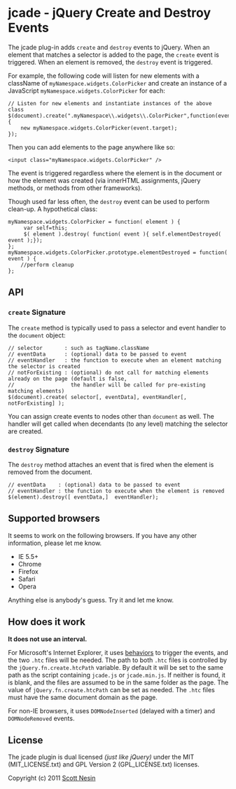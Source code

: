 # jcade - jQuery Create and Destroy Events

The jcade plug-in adds `create` and `destroy` events to jQuery. When an element that matches a selector is added to the page, the `create` event is triggered. When an element is removed, the `destroy` event is triggered.

For example, the following code will listen for new elements with a className of `myNamespace.widgets.ColorPicker` and create an instance of a JavaScript `myNamespace.widgets.ColorPicker` for each:
    
    // Listen for new elements and instantiate instances of the above class
    $(document).create(".myNamespace\\.widgets\\.ColorPicker",function(event){
        new myNamespace.widgets.ColorPicker(event.target);
    });

Then you can add elements to the page anywhere like so:

    <input class="myNamespace.widgets.ColorPicker" />
  
The event is triggered regardless where the element is in the document or how the element was created (via innerHTML assignments, jQuery methods, or methods from other frameworks).

Though used far less often, the `destroy` event can be used to perform clean-up. A hypothetical class:

    myNamespace.widgets.ColorPicker = function( element ) {
         var self=this;
         $( element ).destroy( function( event ){ self.elementDestroyed( event );});
    };
    myNamespace.widgets.ColorPicker.prototype.elementDestroyed = function( event ) {
        //perform cleanup
    };

## API

### `create` Signature

The `create` method is typically used to pass a selector and event handler to the `document` object:

    // selector       : such as tagName.className
    // eventData      : (optional) data to be passed to event
    // eventHandler   : the function to execute when an element matching the selector is created
    // notForExisting : (optional) do not call for matching elements already on the page (default is false, 
    //                  the handler will be called for pre-existing matching elements)
    $(document).create( selector[, eventData], eventHandler[, notForExisting] );

You can assign create events to nodes other than `document` as well. The handler will get called when decendants (to any level) matching the selector are created.

### `destroy` Signature

The `destroy` method attaches an event that is fired when the element is removed from the document.

    // eventData    : (optional) data to be passed to event
    // eventHandler : the function to execute when the element is removed
    $(element).destroy([ eventData,]  eventHandler);

## Supported browsers

It seems to work on the following browsers. If you have any other information, please let me know.

* IE 5.5+
* Chrome
* Firefox
* Safari
* Opera

Anything else is anybody's guess. Try it and let me know.

## How does it work

**It does not use an interval.**

For Microsoft's Internet Explorer, it uses [behaviors](http://msdn.microsoft.com/en-us/library/ms531018\(v=VS.85\).aspx) to trigger the events, and the two `.htc` files will be needed. The path to both `.htc` files is controlled by the `jQuery.fn.create.htcPath` variable. By default it will be set to the same path as the script containing `jcade.js` or `jcade.min.js`. If neither is found, it is blank, and the files are assumed to be in the same folder as the page. The value of `jQuery.fn.create.htcPath` can be set as needed. The `.htc` files must have the same document domain as the page.

For non-IE browsers, it uses `DOMNodeInserted` (delayed with a timer) and `DOMNodeRemoved` events.

## License

The jcade plugin is dual licensed *(just like jQuery)* under the MIT (MIT\_LICENSE.txt) and GPL Version 2 (GPL\_LICENSE.txt) licenses.

Copyright (c) 2011 [Scott Nesin](http://scottnesin.com/)

